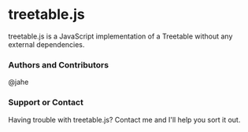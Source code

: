 # treetable.js
treetable.js is a JavaScript implementation of a Treetable without any external dependencies.

### Authors and Contributors
@jahe

### Support or Contact
Having trouble with treetable.js? Contact me and I'll help you sort it out.
